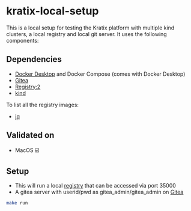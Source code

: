 # kratix-local-setup

This is a local setup for testing the Kratix platform with multiple kind clusters, a local registry and local git server. It uses the following components:

## Dependencies

- [Docker Desktop](https://www.docker.com/products/docker-desktop/) and Docker Compose (comes with Docker Desktop)
- [Gitea](https://gitea.io/en-us/)
- [Registry:2](https://hub.docker.com/_/registry/tags)
- [kind](https://kind.sigs.k8s.io/docs/user/quick-start/)

To list all the registry images:

- [jq](https://stedolan.github.io/jq/download/)

## Validated on

- MacOS ☑️

## Setup

- This will run a local [registry](http://localhost:35000/v2/_catalog) that can be accessed via port 35000
- A gitea server with userid/pwd as gitea_admin/gitea_admin on [Gitea](http://localhost:33000)

```bash
make run
```
